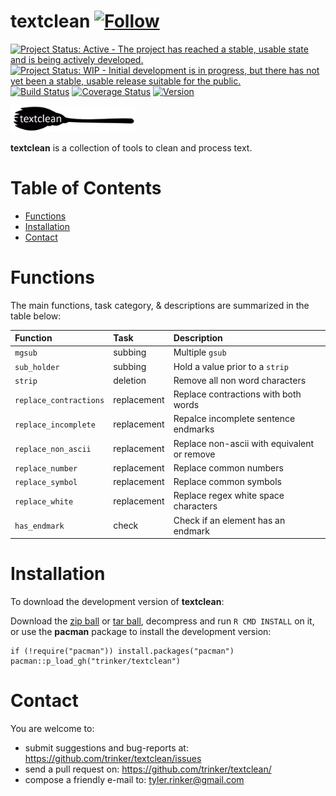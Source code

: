 textclean   [![Follow](https://img.shields.io/twitter/follow/tylerrinker.svg?style=social)](https://twitter.com/intent/follow?screen_name=tylerrinker)
============


[![Project Status: Active - The project has reached a stable, usable
state and is being actively
developed.](http://www.repostatus.org/badges/0.1.0/active.svg)](http://www.repostatus.org/#active)
[![Project Status: WIP - Initial development is in progress, but there
has not yet been a stable, usable release suitable for the
public.](http://www.repostatus.org/badges/latest/wip.svg)](http://www.repostatus.org/#wip)
[![Build
Status](https://travis-ci.org/trinker/textclean.svg?branch=master)](https://travis-ci.org/trinker/textclean)
[![Coverage
Status](https://coveralls.io/repos/trinker/textclean/badge.svg?branch=master)](https://coveralls.io/r/trinker/textclean?branch=master)
<a href="https://img.shields.io/badge/Version-0.0.1-orange.svg"><img src="https://img.shields.io/badge/Version-0.0.1-orange.svg" alt="Version"/></a>
</p>
<img src="inst/textclean_logo/r_textclean.png" width="200" alt="textclean Logo">

**textclean** is a collection of tools to clean and process text.


Table of Contents
============

-   [Functions](#functions)
-   [Installation](#installation)
-   [Contact](#contact)

Functions
============


The main functions, task category, & descriptions are summarized in the
table below:

<table>
<thead>
<tr class="header">
<th align="left">Function</th>
<th align="left">Task</th>
<th align="left">Description</th>
</tr>
</thead>
<tbody>
<tr class="odd">
<td align="left"><code>mgsub</code></td>
<td align="left">subbing</td>
<td align="left">Multiple <code>gsub</code></td>
</tr>
<tr class="even">
<td align="left"><code>sub_holder</code></td>
<td align="left">subbing</td>
<td align="left">Hold a value prior to a <code>strip</code></td>
</tr>
<tr class="odd">
<td align="left"><code>strip</code></td>
<td align="left">deletion</td>
<td align="left">Remove all non word characters</td>
</tr>
<tr class="even">
<td align="left"><code>replace_contractions</code></td>
<td align="left">replacement</td>
<td align="left">Replace contractions with both words</td>
</tr>
<tr class="odd">
<td align="left"><code>replace_incomplete</code></td>
<td align="left">replacement</td>
<td align="left">Repalce incomplete sentence endmarks</td>
</tr>
<tr class="even">
<td align="left"><code>replace_non_ascii</code></td>
<td align="left">replacement</td>
<td align="left">Replace non-ascii with equivalent or remove</td>
</tr>
<tr class="odd">
<td align="left"><code>replace_number</code></td>
<td align="left">replacement</td>
<td align="left">Replace common numbers</td>
</tr>
<tr class="even">
<td align="left"><code>replace_symbol</code></td>
<td align="left">replacement</td>
<td align="left">Replace common symbols</td>
</tr>
<tr class="odd">
<td align="left"><code>replace_white</code></td>
<td align="left">replacement</td>
<td align="left">Replace regex white space characters</td>
</tr>
<tr class="even">
<td align="left"><code>has_endmark</code></td>
<td align="left">check</td>
<td align="left">Check if an element has an endmark</td>
</tr>
</tbody>
</table>

Installation
============

To download the development version of **textclean**:

Download the [zip
ball](https://github.com/trinker/textclean/zipball/master) or [tar
ball](https://github.com/trinker/textclean/tarball/master), decompress
and run `R CMD INSTALL` on it, or use the **pacman** package to install
the development version:

    if (!require("pacman")) install.packages("pacman")
    pacman::p_load_gh("trinker/textclean")

Contact
=======

You are welcome to:   
- submit suggestions and bug-reports at: <https://github.com/trinker/textclean/issues>   
- send a pull request on: <https://github.com/trinker/textclean/>  
- compose a friendly e-mail to: <tyler.rinker@gmail.com>